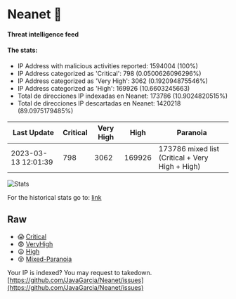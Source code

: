 # Neanet :hocho:
#### Threat intelligence feed
#### The stats:

- IP Address with malicious activities reported: 1594004 (100%)
- IP Address categorized as 'Critical':  798 (0.0500626096296%)
- IP Address categorized as 'Very High':  3062 (0.192094875546%)
- IP Address categorized as 'High':  169926 (10.6603245663)
- Total de direcciones IP indexadas en Neanet:  173786 (10.9024820515%)
- Total de direcciones IP descartadas en Neanet:  1420218 (89.0975179485%)

| Last Update | Critical | Very High | High | Paranoia |
| --- | --- | --- | --- | --- |
| 2023-03-13 12:01:39 | 798 | 3062 | 169926 | 173786 mixed list (Critical + Very High + High)|

![Stats](https://docs.google.com/spreadsheets/d/e/2PACX-1vSnaNMIXVabIpDJjufMlzH7poXnshF3mgd8Is1g9ytUEzVsP5my4Trn8f-xkoLLQ38xpL3HtmUexLo6/pubchart?oid=501124687&format=image)

For the historical stats go to: [link](/stats.csv)
## Raw
- :scream: [Critical](https://raw.githubusercontent.com/JavaGarcia/Neanet/master/blacklists/neanet_critical.txt)
- :fearful: [VeryHigh](https://raw.githubusercontent.com/JavaGarcia/Neanet/master/blacklists/neanet_veryHigh.txtt)
- :frowning: [High](https://raw.githubusercontent.com/JavaGarcia/Neanet/master/blacklists/neanet_high.txt)
- :dizzy_face: [Mixed-Paranoia](https://raw.githubusercontent.com/JavaGarcia/Neanet/master/blacklists/neanet_all.txt)


Your IP is indexed? You may request to takedown. [https://github.com/JavaGarcia/Neanet/issues](https://github.com/JavaGarcia/Neanet/issues)







































































































































































































































































































































































































































































































































































































































































































































































































































































































































































































































































































































































































































































































































































































































































































































































































































































































































































































































































































































































































































































































































































































































































































































































































































































































































































































































































































































































































































































































































































































































































































































































































































































































































































































































































































































































































































































































































































































































































































































































































































































































































































































































































































































































































































































































































































































































































































































































































































































































































































































































































































































































































































































































































































































































































































































































































































































































































































































































































































































































































































































































































































































































































































































































































































































































































































































































































































































































































































































































































































































































































































































































































































































































































































































































































































































































































































































































































































































































































































































































































































































































































































































































































































































































































































































































































































































































































































































































































































































































































































































































































































































































































































































































































































































































































































































































































































































































































































































































































































































































































































